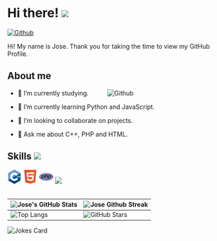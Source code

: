 <h1> Hi there! <img src = "https://raw.githubusercontent.com/MartinHeinz/MartinHeinz/master/wave.gif" width = 30px> </h1>
<p align='center'>
</p>


[![Github](https://img.shields.io/github/followers/JoseAMercadoV?label=Follow&style=social)](https://github.com/JoseAMercadoV)

<div size='20px'> Hi! My name is Jose. Thank you for taking the time to view my GitHub Profile.
</div>

<h2> About me </h2>

<img width="55%" align="right" alt="Github" src="https://raw.githubusercontent.com/onimur/.github/master/.resources/git-header.svg" />

- 🔭 I’m currently studying.
  
- 🌱 I’m currently learning Python and JavaScript.
  
- 👯 I’m looking to collaborate on projects.
  
- 💬 Ask me about C++, PHP and HTML.

<h2> Skills <img src = "https://media2.giphy.com/media/QssGEmpkyEOhBCb7e1/giphy.gif?cid=ecf05e47a0n3gi1bfqntqmob8g9aid1oyj2wr3ds3mg700bl&rid=giphy.gif" width = 32px> </h2>
 <a href=https://github.com/JoseAMercadoV?tab=repositories&q=&type=&language=php&sort=> <img width='32px' src='https://github.com/devicons/devicon/blob/master/icons/cplusplus/cplusplus-original.svg'></a>
 <a href= https://github.com/JoseAMercadoV?tab=repositories&q=&type=&language=html&sort= > <img width ='32px' src ='https://github.com/devicons/devicon/blob/master/icons/html5/html5-original.svg'></a>
 <a href=https://github.com/JoseAMercadoV?tab=repositories&q=&type=&language=php&sort=> <img width='32px' src='https://github.com/devicons/devicon/blob/master/icons/php/php-original.svg'></a>
 <a href= 'https://github.com/JoseAMercadoV?tab=repositories&q=&type=&language=android&sort='> <img width ='32px' src ='https://raw.githubusercontent.com/rahulbanerjee26/githubAboutMeGenerator/main/icons/android.svg'></a>

<br>
<br>

| ![Jose's GitHub Stats](https://github-readme-stats.vercel.app/api?username=JoseAMercadoV&show_icons=true&theme=codeSTACKr) | ![Jose Github Streak](https://github-readme-streak-stats.herokuapp.com/?user=JoseAMercadoV&theme=codeSTACKr) |
| --- | --- |
| ![Top Langs](https://github-readme-stats.vercel.app/api/top-langs/?username=JoseAMercadoV&theme=codeSTACKr) | ![GitHub Stars](https://github-readme-stats.vercel.app/api?username=JoseAMercadoV&show_icons=true&locale=en&count_private=true&hide_rank=true&custom_title=My%20GitHub%20Stats&disable_animations=true&theme=codeSTACKr) |

![Jokes Card](https://readme-jokes.vercel.app/api?theme=codeSTACKr)

<br>

